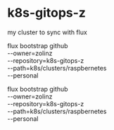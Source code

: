 # k8s-gitops-z



my cluster to sync with flux


flux bootstrap github \
--owner=zolinz \
--repository=k8s-gitops-z \
--path=k8s/clusters/raspbernetes \
--personal


flux bootstrap github \
--owner=zolinz \
--repository=k8s-gitops-z \
--path=k8s/clusters/raspbernetes \
--personal

